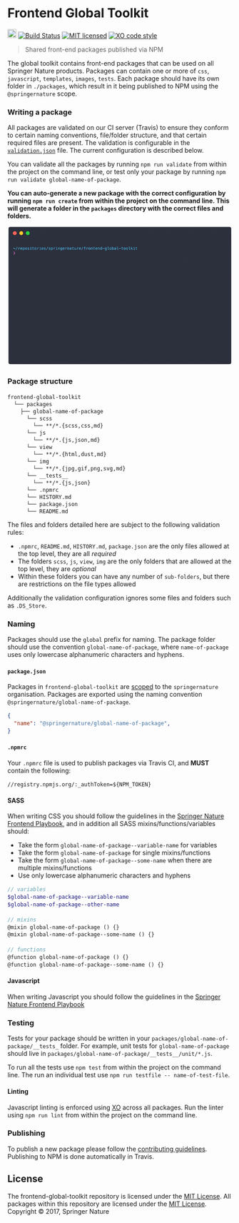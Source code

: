# Frontend Global Toolkit

<img src="https://cdn.travis-ci.org/images/favicon-c566132d45ab1a9bcae64d8d90e4378a.svg" width=20 height=20/> [![Build Status](https://api.travis-ci.org/springernature/frontend-global-toolkit.svg?branch=master)](https://travis-ci.org/springernature/frontend-global-toolkit)
[![MIT licensed](https://img.shields.io/badge/license-MIT-blue.svg)][info-license]
[![XO code style](https://img.shields.io/badge/code_style-XO-5ed9c7.svg)](https://github.com/sindresorhus/xo)

> Shared front-end packages published via NPM

The global toolkit contains front-end packages that can be used on all Springer Nature products. Packages can contain one or more of `css`, `javascript`, `templates`, `images`, `tests`. Each package should have its own folder in `./packages`, which result in it being published to NPM using the `@springernature` scope.

### Writing a package

All packages are validated on our CI server (Travis) to ensure they conform to certain naming conventions, file/folder structure, and that certain required files are present. The validation is configurable in the [`validation.json`](validation.json) file. The current configuration is described below.

You can validate all the packages by running `npm run validate` from within the project on the command line, or test only your package by running `npm run validate global-name-of-package`.

**You can auto-generate a new package with the correct configuration by running `npm run create` from within the project on the command line. This will generate a folder in the `packages` directory with the correct files and folders.**

<img src="auto-generate.gif" width="600">

### Package structure

```
frontend-global-toolkit
  └── packages
    ├── global-name-of-package
      └── scss
        └── **/*.{scss,css,md}
      └── js
        └── **/*.{js,json,md}
      └── view
        └── **/*.{html,dust,md}
      └── img
        └── **/*.{jpg,gif,png,svg,md}
      └── __tests__
        └── **/*.{js,json}
      └── .npmrc
      └── HISTORY.md
      └── package.json
      └── README.md
```

The files and folders detailed here are subject to the following validation rules:

- `.npmrc`, `README.md`, `HISTORY.md`, `package.json` are the only files allowed at the top level, they are all _required_
- The folders `scss`, `js`, `view`, `img` are the only folders that are allowed at the top level, they are _optional_
- Within these folders you can have any number of `sub-folders`, but there are restrictions on the file types allowed

Additionally the validation configuration ignores some files and folders such as `.DS_Store`.

### Naming

Packages should use the `global` prefix for naming. The package folder should use the convention `global-name-of-package`, where `name-of-package` uses only lowercase alphanumeric characters and hyphens.

#### `package.json`

Packages in `frontend-global-toolkit` are [scoped](https://docs.npmjs.com/misc/scope) to the `springernature` organisation. Packages are exported using the naming convention `@springernature/global-name-of-package`.

```json
{
  "name": "@springernature/global-name-of-package",
}
```

#### `.npmrc`

Your `.npmrc` file is used to publish packages via Travis CI, and **MUST** contain the following:

```
//registry.npmjs.org/:_authToken=${NPM_TOKEN}
```

#### SASS

When writing CSS you should follow the guidelines in the [Springer Nature Frontend Playbook](https://github.com/springernature/frontend-playbook/blob/master/css/), and in addition all SASS mixins/functions/variables should:

- Take the form `global-name-of-package--variable-name` for variables
- Take the form `global-name-of-package` for single mixins/functions
- Take the form `global-name-of-package--some-name` when there are multiple mixins/functions
- Use only lowercase alphanumeric characters and hyphens

```scss
// variables
$global-name-of-package--variable-name
$global-name-of-package--other-name

// mixins
@mixin global-name-of-package () {}
@mixin global-name-of-package--some-name () {}

// functions
@function global-name-of-package () {}
@function global-name-of-package--some-name () {}
```

#### Javascript

When writing Javascript you should follow the guidelines in the [Springer Nature Frontend Playbook](https://github.com/springernature/frontend-playbook/blob/master/javascript/)

### Testing

Tests for your package should be written in your `packages/global-name-of-package/__tests_` folder. For example, unit tests for `global-name-of-package` should live in `packages/global-name-of-package/__tests__/unit/*.js`.

To run all the tests use `npm test` from within the project on the command line. The run an individual test use `npm run testfile -- name-of-test-file`.

#### Linting

Javascript linting is enforced using [XO](https://github.com/sindresorhus/xo) across all packages. Run the linter using `npm run lint` from within the project on the command line.

### Publishing

To publish a new package please follow the [contributing guidelines](CONTRIBUTING.md). Publishing to NPM is done automatically in Travis.

License
-------

The frontend-global-toolkit repository is licensed under the [MIT License][info-license].
All packages within this repository are licensed under the [MIT License][info-license].
Copyright &copy; 2017, Springer Nature

[info-license]: LICENCE
